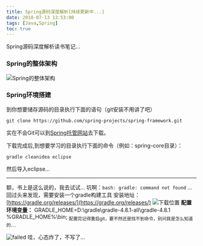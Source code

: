 ```yaml
---
title: Spring源码深度解析[持续更新中...]
date: 2018-07-13 13:53:00
tags: [Java,Spring]
toc: true
---
```

Spring源码深度解析读书笔记...
<!--more-->
### Spring的整体架构
![Spring的整体架构](https://user-images.githubusercontent.com/21979120/42675065-e926e4dc-86a4-11e8-9f6c-38950ea6e1fa.png)


### Spring环境搭建
到你想要储存源码的目录执行下面的语句（git安装不用讲了吧）
```prettyprint
git clone https://github.com/spring-projects/spring-framework.git
```
实在不会Git可以到[Spring托管网站](https://github.com/spring-projects/spring-framework)去下载。

下载完成后,到想要学习的目录执行下面的命令（例如：spring-core目录）：
```prettyprint
gradle cleanidea eclipse
```
然后导入eclipse...
***
额，书上是这么说的，我去试试...
坑啊：`bash: gradle: command not found`
...
回过头来发现，需要安装一个gradle构建工具
安装地址：[https://gradle.org/releases/](https://gradle.org/releases/)
![下载位置](https://user-images.githubusercontent.com/21979120/42677677-10c2b674-86af-11e8-873d-ad189795f938.png)
**配置环境变量：**
GRADLE_HOME=D:\gradle\gradle-4.8.1-all\gradle-4.8.1
%GRADLE_HOME%\bin;
<sub>配置完记得重启git，要不然还是找不到命令，别问我是怎么知道的....</sub>

![failed](https://user-images.githubusercontent.com/21979120/42678556-d64d6f36-86b1-11e8-8ada-abf9c0374de8.png)
哇，心态炸了，不写了...
